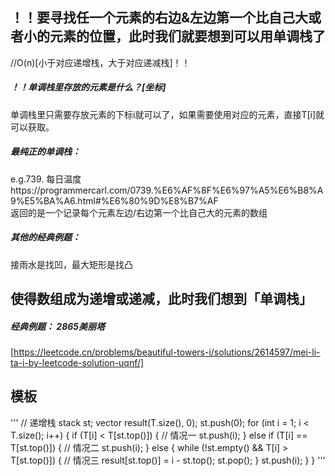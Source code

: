 ## ！！要寻找任一个元素的右边&左边第一个比自己大或者小的元素的位置，此时我们就要想到可以用单调栈了  
//O(n)[小于对应递增栈，大于对应递减栈]！！  
    
##### ！！单调栈里存放的元素是什么？[坐标]    
  单调栈里只需要存放元素的下标i就可以了，如果需要使用对应的元素，直接T[i]就可以获取。    
      
##### 最纯正的单调栈：    
e.g.739. 每日温度https://programmercarl.com/0739.%E6%AF%8F%E6%97%A5%E6%B8%A9%E5%BA%A6.html#%E6%80%9D%E8%B7%AF   
返回的是一个记录每个元素左边/右边第一个比自己大的元素的数组    
   
##### 其他的经典例题：   
接雨水是找凹，最大矩形是找凸  


## 使得数组成为递增或递减，此时我们想到「单调栈」  
##### 经典例题：  2865美丽塔  
[https://leetcode.cn/problems/beautiful-towers-i/solutions/2614597/mei-li-ta-i-by-leetcode-solution-uqnf/]  

## 模板
'''
// 递增栈
stack<int> st;
vector<int> result(T.size(), 0);
st.push(0);
for (int i = 1; i < T.size(); i++) {
    if (T[i] < T[st.top()]) {                       // 情况一
        st.push(i);
    } else if (T[i] == T[st.top()]) {               // 情况二
        st.push(i);
    } else {
        while (!st.empty() && T[i] > T[st.top()]) { // 情况三
            result[st.top()] = i - st.top();
            st.pop();
        }
        st.push(i);
    }
}
'''
